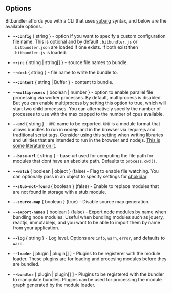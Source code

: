 ## Options

Bitbundler affords you with a CLI that uses [subarg](https://github.com/substack/subarg) syntax, and below are the available options.

- **`--config`** { string } - option if you want to specify a custom configuration file name. This is optional and by default `.bitbundler.js` or `.bitbundler.json` are loaded if one exists. If both exist then `.bitbundler.js` is loaded.

- **`--src`** { string | string[] } - source file names to bundle.

- **`--dest`** { string } - file name to write the bundle to.

- **`--content`** { string | Buffer } - content to bundle.

- **`--multiprocess`** { boolean | number } - option to enable parallel file processing via worker processes. By default, multiprocess is disabled. But you can enable multiprocess by setting this option to true, which will start two child processes. You can alternatively specify the number of processes to use with the max capped to the number of cpus available.

- **`--umd`** { string } - `UMD` name to be exported. `UMD` is a module format that allows bundles to run in nodejs and in the browser via requirejs and traditional script tags. Consider using this setting when writing libraries and utilities that are intended to run in the browser and nodejs. [This is some literature on it](https://github.com/umdjs/umd).

- **`--base-url`** { string } - base url used for computing the file path for modules that dont have an absolute path. Defaults to `process.cwd()`.

- **`--watch`** { boolean | object } (false) - Flag to enable file watching. You can optionally pass in an object to specify settings for [chokidar](https://github.com/paulmillr/chokidar).

- **`--stub-not-found`** { boolean } (false) - Enable to replace modules that are not found in storage with a stub module.

- **`--source-map`** { boolean } (true) - Disable source map generation.

- **`--export-names`** { boolean } (false) - Export node modules by name when bundling node modules. Useful when bundling modules such as jquery, reactjs, immutablejs, and you want to be able to import them by name from your application.

- **`--log`** { string } - Log level. Options are `info`, `warn`, `error`, and defaults to `warn`.

- **`--loader`** [ plugin | plugin[] ] - Plugins to be registerer with the module loader. These plugins are for loading and procesing modules before they are bundled.

- **`--bundler`** [ plugin | plugin[] ] - Plugins to be registered with the bundler to manipulate bundles. Plugins can be used for processing the module graph generated by the module loader.
